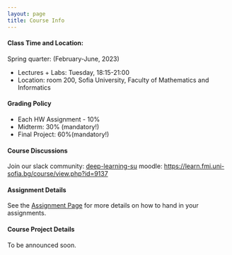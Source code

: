 ```yaml
---
layout: page
title: Course Info
---
```


#### Class Time and Location:
Spring quarter: (February-June, 2023)
- Lectures + Labs: Tuesday, 18:15-21:00
- Location: room 200, Sofia University, Faculty of Mathematics and Informatics

#### Grading Policy
- Each HW Assignment  - 10%
- Midterm: 30% (mandatory!)
- Final Project: 60%(mandatory!)

#### Course Discussions
Join our slack community: [deep-learning-su](https://join.slack.com/t/deep-learning-su/shared_invite/enQtNTU4OTI1NzY0NTMyLTE3ZGMyMDYwZjUzMWFjMWQyZWI4MDM2ODU3NmZjNzY1ZWE1M2Y4M2M3NjQxMTk0NzQ3OTUzMmI4Y2MxOTJiOTY)
moodle: https://learn.fmi.uni-sofia.bg/course/view.php?id=9137

#### Assignment Details
See the [Assignment Page](/../assignment-requirements) for more details on how to hand in your assignments.

#### Course Project Details
To be announced soon.


